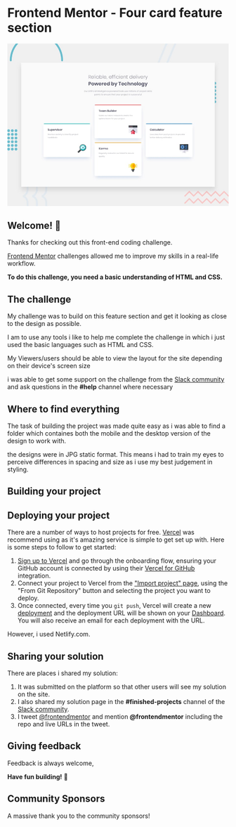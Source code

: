 # Frontend Mentor - Four card feature section

![Design preview for the Four card feature section coding challenge](./design/desktop-preview.jpg)

## Welcome! 👋

Thanks for checking out this front-end coding challenge.

[Frontend Mentor](https://www.frontendmentor.io) challenges allowed me to improve my skills in a real-life workflow.

**To do this challenge, you need a basic understanding of HTML and CSS.**

## The challenge

My challenge was to build on this feature section and get it looking as close to the design as possible.

I am to use any tools i like to help me complete the challenge in which i just used the basic languages such as HTML and CSS.

My Viewers/users should be able to view the layout for the site depending on their device's screen size

i was able to get some support on the challenge from the [Slack community](https://www.frontendmentor.io/slack) and ask questions in the **#help** channel where necessary

 ## Where to find everything

The task of building the project was made quite easy as i was able to find a folder which containes both the mobile and the desktop version of the design to work with.

the designs were in JPG static format. This means i had to train my eyes to perceive differences in spacing and size as i use my best judgement in styling.


## Building your project


## Deploying your project

There are a number of ways to host projects for free. [Vercel](https://bit.ly/fem-vercel) was recommend using  as it's amazing service is simple to get set up with. Here is some steps to follow to get started:

1. [Sign up to Vercel](https://bit.ly/fem-vercel-signup) and go through the onboarding flow, ensuring your GitHub account is connected by using their [Vercel for GitHub](https://vercel.com/docs/v2/git-integrations/vercel-for-github) integration.
2. Connect your project to Vercel from the ["Import project" page](https://vercel.com/import), using the "From Git Repository" button and selecting the project you want to deploy.
3. Once connected, every time you `git push`, Vercel will create a new [deployment](https://vercel.com/docs/v2/platform/deployments) and the deployment URL will be shown on your [Dashboard](https://vercel.com/dashboard). You will also receive an email for each deployment with the URL.

However, i used Netlify.com.

## Sharing your solution

There are places i shared my solution:

1. It was submitted on the platform so that other users will see my solution on the site.
2. I also shared my solution page in the **#finished-projects** channel of the [Slack community](https://www.frontendmentor.io/slack).
3. I tweet [@frontendmentor](https://twitter.com/frontendmentor) and mention **@frontendmentor** including the repo and live URLs in the tweet.

## Giving feedback

Feedback is always welcome,

**Have fun building!** 🚀

## Community Sponsors

A massive thank you to the community sponsors!

